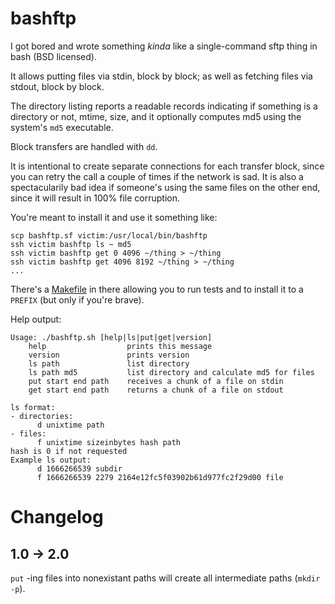 bashftp
=======

I got bored and wrote something _kinda_ like a single-command sftp thing in bash (BSD licensed).

It allows putting files via stdin, block by block; as well as fetching files
via stdout, block by block.

The directory listing reports a readable records indicating if something is
a directory or not, mtime, size, and it optionally computes md5 using the
system's `md5` executable.

Block transfers are handled with `dd`.

It is intentional to create separate connections for each transfer block, since
you can retry the call a couple of times if the network is sad. It is also
a spectacularily bad idea if someone's using the same files on the other end,
since it will result in 100% file corruption.

You're meant to install it and use it something like:

    scp bashftp.sf victim:/usr/local/bin/bashftp
    ssh victim bashftp ls ~ md5
    ssh victim bashftp get 0 4096 ~/thing > ~/thing
    ssh victim bashftp get 4096 8192 ~/thing > ~/thing
    ...

There's a [Makefile](./Makefile) in there allowing you to run tests and to
install it to a `PREFIX` (but only if you're brave).

Help output:

```
Usage: ./bashftp.sh [help|ls|put|get|version]
    help                  prints this message
    version               prints version
    ls path               list directory
    ls path md5           list directory and calculate md5 for files
    put start end path    receives a chunk of a file on stdin
    get start end path    returns a chunk of a file on stdout

ls format:
- directories:
      d unixtime path
- files:
      f unixtime sizeinbytes hash path
hash is 0 if not requested
Example ls output:
      d 1666266539 subdir
      f 1666266539 2279 2164e12fc5f03902b61d977fc2f29d00 file
```

Changelog
=========

1.0 -> 2.0
----------

`put` -ing files into nonexistant paths will create all intermediate paths (`mkdir -p`).
